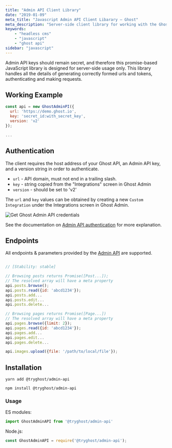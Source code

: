 ```yaml
---
title: "Admin API Client Library"
date: "2019-01-09"
meta_title: "Javascript Admin API Client Libarary – Ghost"
meta_description: "Server-side client library for working with the Ghost Admin API. Publish your content from anywhere. Read more on Ghost Docs 👉"
keywords:
    - "headless cms"
    - "javascript"
    - "ghost api"
sidebar: "javascript"
---
```


Admin API keys should remain secret, and therefore this promise-based JavaScript library is designed for server-side usage only. This library handles all the details of generating correctly formed urls and tokens, authenticating and making requests.

## Working Example

```javascript
const api = new GhostAdminPI({
  url: 'https://demo.ghost.io',
  key: 'secret_id:with_secret_key',
  version: 'v2'
});

...
```

## Authentication

The client requires the host address of your Ghost API, an Admin API key, and a version string in order to authenticate.

- `url` - API domain, must not end in a trailing slash.
- `key` - string copied from the "Integrations" screen in Ghost Admin
- `version` - should be set to 'v2'

The `url` and `key` values can be obtained by creating a new `Custom Integration` under the Integrations screen in Ghost Admin.

![Get Ghost Admin API credentials](/images/apikey.png)

See the documentation on [Admin API authentication](/api/admin/#authentication) for more explanation.

## Endpoints

All endpoints & parameters provided by the [Admin API](/api/admin/) are supported.

```javascript

// [Stability: stable]

// Browsing posts returns Promise([Post...]);
// The resolved array will have a meta property
api.posts.browse();
api.posts.read({id: 'abcd1234'});
api.posts.add...
api.posts.edit...
api.posts.delete...

// Browsing pages returns Promise([Page...])
// The resolved array will have a meta property
api.pages.browse({limit: 2});
api.pages.read({id: 'abcd1234'});
api.pages.add...
api.pages.edit...
api.pages.delete...

api.images.upload({file: '/path/to/local/file'});

```


## Installation

`yarn add @tryghost/admin-api`

`npm install @tryghost/admin-api`


### Usage

ES modules:

```javascript
import GhostAdminAPI from '@tryghost/admin-api'
```

Node.js:

```javascript
const GhostAdminAPI = require('@tryghost/admin-api');
```
